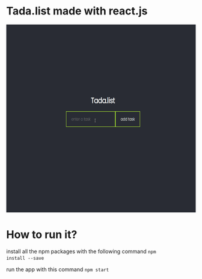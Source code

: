 # Tada.list made with react.js

<p> <img src="https://github.com/0xMALVEE/react-tasklist/blob/main/demo.gif" width="700" height="500"> </p>

# How to run it?

install all the npm packages with the following command
<code>npm install --save</code>

run the app with this command
<code>npm start</code>